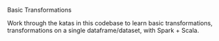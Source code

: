 Basic Transformations

Work through the katas in this codebase to learn basic transformations, transformations on a single dataframe/dataset, with Spark + Scala.
